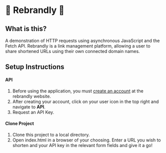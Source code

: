 # 🍿 Rebrandly 🍿

## What is this?
A demonstration of HTTP requests using asynchronous JavaScript and the Fetch API. Rebrandly is a link management platform, allowing a user to share shortened URLs using their own connected domain names.

## Setup Instructions
#### API
1. Before using the application, you must [create an account](https://app.rebrandly.com/sign-up) at the rebrandly website. 
2. After creating your account, click on your user icon in the top right and navigate to **API**. 
3. Request an API Key.

#### Clone Project
1. Clone this project to a local directory.
2. Open index.html in a browser of your choosing. Enter a URL you wish to shorten and your API key in the relevant form fields and give it a go!